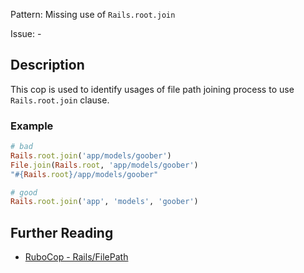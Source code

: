 Pattern: Missing use of `Rails.root.join`

Issue: -

## Description

This cop is used to identify usages of file path joining process to use `Rails.root.join` clause.

### Example

```ruby
# bad
Rails.root.join('app/models/goober')
File.join(Rails.root, 'app/models/goober')
"#{Rails.root}/app/models/goober"

# good
Rails.root.join('app', 'models', 'goober')
```

## Further Reading

* [RuboCop - Rails/FilePath](https://rubocop.readthedocs.io/en/latest/cops_rails/#railsfilepath)
